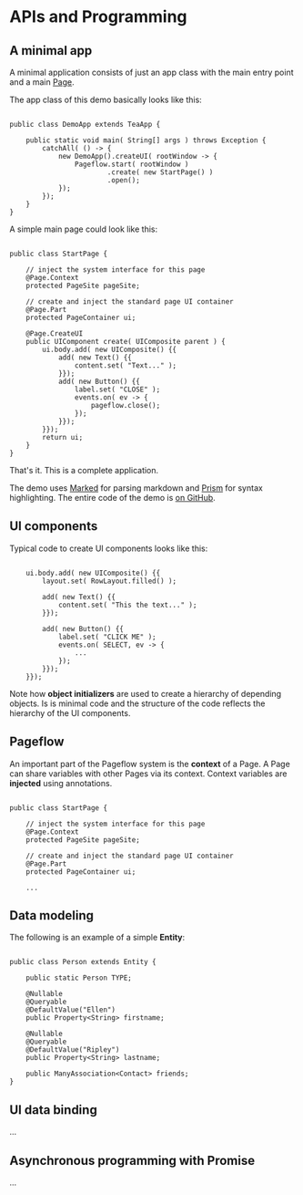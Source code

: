 # APIs and Programming

## A minimal app

A minimal application consists of just an app class with the main entry point and a main [Page](https://github.com/fb71/areca/blob/master/areca.ui/src/main/java/areca/ui/pageflow/Page.java).

The app class of this demo basically looks like this:

<pre><code class="language-java">
public class DemoApp extends TeaApp {

    public static void main( String[] args ) throws Exception {
        catchAll( () -> {
            new DemoApp().createUI( rootWindow -> {
                Pageflow.start( rootWindow )
                        .create( new StartPage() )
                        .open();
            });
        });
    }
}
</code></pre>

A simple main page could look like this:

<pre><code class="language-java">
public class StartPage {

    // inject the system interface for this page
    @Page.Context
    protected PageSite pageSite;

    // create and inject the standard page UI container
    @Page.Part
    protected PageContainer ui;

    @Page.CreateUI
    public UIComponent create( UIComposite parent ) {
        ui.body.add( new UIComposite() {{
            add( new Text() {{
                content.set( "Text..." );
            }});
            add( new Button() {{
                label.set( "CLOSE" );
                events.on( ev -> {
                    pageflow.close();
                });
            }});
        }});
        return ui;
    }
}
</code></pre>

That's it. This is a complete application.

The demo uses [Marked](https://github.com/markedjs/marked) for parsing markdown and [Prism](https://prismjs.com) for syntax highlighting. The entire code of the demo is [on GitHub](https://github.com/fb71/areca/tree/master/areca.demo/src/main/java/areca/demo).

## UI components

Typical code to create UI components looks like this:

<pre><code class="language-java">
    ui.body.add( new UIComposite() {{
        layout.set( RowLayout.filled() );
        
        add( new Text() {{
            content.set( "This the text..." );
        }});

        add( new Button() {{
            label.set( "CLICK ME" );
            events.on( SELECT, ev -> {
                ...
            });
        }});
    }});
</code></pre>

Note how **object initializers** are used to create a hierarchy of depending objects. Is is minimal code and the structure of the code reflects the hierarchy of the UI components.

## Pageflow

An important part of the Pageflow system is the **context** of a Page. A Page can share variables with other Pages via its context. Context variables are **injected** using annotations.

<pre><code class="language-java">
public class StartPage {

    // inject the system interface for this page
    @Page.Context
    protected PageSite pageSite;

    // create and inject the standard page UI container
    @Page.Part
    protected PageContainer ui;
    
    ...
</code></pre>

## Data modeling

The following is an example of a simple **Entity**:

<pre><code class="language-java">
public class Person extends Entity {

    public static Person TYPE;

    @Nullable
    @Queryable
    @DefaultValue("Ellen")
    public Property&lt;String&gt; firstname;

    @Nullable
    @Queryable
    @DefaultValue("Ripley")
    public Property&lt;String&gt; lastname;

    public ManyAssociation&lt;Contact&gt; friends;
}
</code></pre>


## UI data binding

...

## Asynchronous programming with Promise

...


